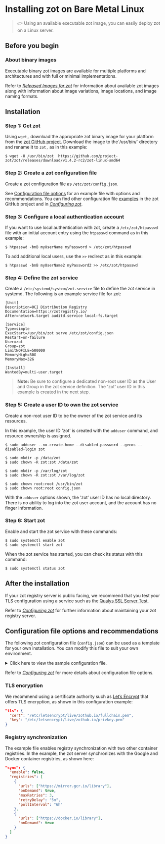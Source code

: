 # Installing zot on Bare Metal Linux

> :point_right: Using an available executable zot image, you can easily deploy zot on a Linux server.

## Before you begin

### About binary images

Executable binary zot images are available for multiple platforms and
architectures and with full or minimal implementations.

Refer to [*Released Images for zot*](../general/releases.md) for
information about available zot images along with information about
image variations, image locations, and image naming formats.

## Installation

### Step 1: Get zot

Using `wget,` download the appropriate zot binary image for your
platform from the [zot GitHub
project](https://github.com/project-zot/zot/releases). Download the
image to the\`/usr/bin/\` directory and rename it to `zot,` as in this
example:

    $ wget -O /usr/bin/zot  https://github.com/project-zot/zot/releases/download/v1.4.2-rc2/zot-linux-amd64

### Step 2: Create a zot configuration file

Create a zot configuration file as `/etc/zot/config.json`.

See [Configuration file options](#config-file-options) for an example file with
options and recommendations. You can find other configuration file
[examples](https://github.com/project-zot/zot/tree/main/examples) in the
zot GitHub project and in [*Configuring zot*](../admin-guide/admin-configuration.md).

### Step 3: Configure a local authentication account

If you want to use local authentication with zot, create a
`/etc/zot/htpasswd` file with an initial account entry using the
`htpasswd` command as in this example:

    $ htpasswd -bnB myUserName myPassword > /etc/zot/htpasswd

To add additional local users, use the `>>` redirect as in this example:

    $ htpasswd -bnB myUserName2 myPassword2 >> /etc/zot/htpasswd

### Step 4: Define the zot service

Create a `/etc/systemd/system/zot.service` file to define the zot service in systemd. The following is an example service file for zot:

    [Unit]
    Description=OCI Distribution Registry
    Documentation=https://zotregistry.io/
    After=network.target auditd.service local-fs.target

    [Service]
    Type=simple
    ExecStart=/usr/bin/zot serve /etc/zot/config.json
    Restart=on-failure
    User=zot
    Group=zot
    LimitNOFILE=500000
    MemoryHigh=30G
    MemoryMax=32G

    [Install]
    WantedBy=multi-user.target

> **Note:**
> Be sure to configure a dedicated non-root user ID as the User and Group in the zot service definition. The 'zot' user ID in this example is created in the next step.


### Step 5: Create a user ID to own the zot service

Create a non-root user ID to be the owner of the zot service and its resources.

In this example, the user ID 'zot' is created with the `adduser` command, and resource ownership is assigned.

    $ sudo adduser --no-create-home --disabled-password --gecos --disabled-login zot

    $ sudo mkdir -p /data/zot
    $ sudo chown -R zot:zot /data/zot

    $ sudo mkdir -p /var/log/zot
    $ sudo chown -R zot:zot /var/log/zot

    $ sudo chown root:root /usr/bin/zot
    $ sudo chown root:root config.json

With the `adduser` options shown, the 'zot' user ID has no local
directory. There is no ability to log into the zot user account, and the
account has no finger information.

### Step 6: Start zot

Enable and start the zot service with these commands:

    $ sudo systemctl enable zot
    $ sudo systemctl start zot

When the zot service has started, you can check its status with this
command:

    $ sudo systemctl status zot

## After the installation

If your zot registry server is public facing, we recommend that you test
your TLS configuration using a service such as the [Qualys SSL Server
Test](https://www.ssllabs.com/ssltest/).

Refer to [*Configuring zot*](../admin-guide/admin-configuration.md) for further information about maintaining your zot registry server.

<a name="config-file-options"></a>

## Configuration file options and recommendations

The following zot configuration file (`config.json`) can be used as a
template for your own installation. You can modify this file to suit
your own environment.


<details>
  <summary markdown="span">Click here to view the sample configuration file.</summary>

``` json
{
  "distSpecVersion":"1.0.1",
  "storage":{
    "dedupe": true,
    "gc": true,
    "gcDelay": "1h",
    "gcInterval": "6h",
    "rootDirectory":"/data/zot/"
  },
  "http": {
    "address":"0.0.0.0",
    "port":"443",
    "realm":"zot",
    "tls": {
      "cert": "/etc/letsencrypt/live/zothub.io/fullchain.pem",
      "key": "/etc/letsencrypt/live/zothub.io/privkey.pem"
    },
    "auth": {
      "htpasswd": {
        "path": "/etc/zot/htpasswd"
      },
      "failDelay": 5
    },
    "allowReadAccess": true
  },
  "log":{
    "level":"debug",
    "output":"/var/log/zot/zot.log",
    "audit":"/var/log/zot/zot-audit.log"
  },
  "extensions": {
    "search": {
      "enable": true,
      "cve": {
        "updateInterval": "24h"
      }
    },
    "sync": {
      "enable": false,
      "registries": [
        {
          "urls": ["https://mirror.gcr.io/library"],
          "onDemand": true,
          "maxRetries": 3,
          "retryDelay": "5m",
          "pollInterval": "6h"
        },
        {
          "urls": ["https://docker.io/library"],
          "onDemand": true
        }
      ]
    },
    "scrub": {
      "interval": "24h"
    }
  }
}
```

</details>

Refer to [*Configuring zot*](../admin-guide/admin-configuration.md) for more details about configuration file options.

### TLS encryption

We recommend using a certificate authority such as [Let’s
Encrypt](https://letsencrypt.org/) that offers TLS encryption, as shown
in this configuration example:

``` json
"tls": {
  "cert": "/etc/letsencrypt/live/zothub.io/fullchain.pem",
  "key": "/etc/letsencrypt/live/zothub.io/privkey.pem"
}
```

### Registry synchronization

The example file enables registry synchronization with two other
container registries. In the example, the zot server synchronizes with
the Google and Docker container registries, as shown here:

``` json
"sync": {
  "enable": false,
  "registries": [
    {
      "urls": ["https://mirror.gcr.io/library"],
      "onDemand": true,
      "maxRetries": 3,
      "retryDelay": "5m",
      "pollInterval": "6h"
    },
    {
      "urls": ["https://docker.io/library"],
      "onDemand": true
    }
  ]
}
```
